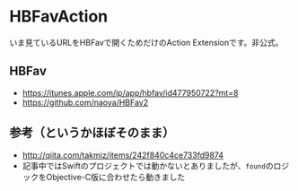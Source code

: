 # HBFavAction
いま見ているURLをHBFavで開くためだけのAction Extensionです。非公式。

## HBFav
* https://itunes.apple.com/jp/app/hbfav/id477950722?mt=8
* https://github.com/naoya/HBFav2

## 参考（というかほぼそのまま）
* http://qiita.com/takmiz/items/242f840c4ce733fd9874
* 記事中ではSwiftのプロジェクトでは動かないとありましたが、`found`のロジックをObjective-C版に合わせたら動きました
